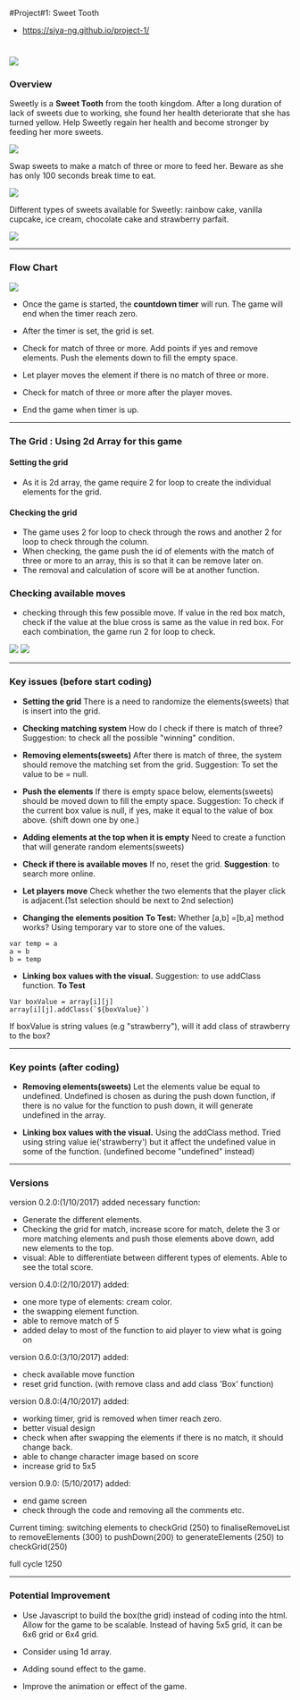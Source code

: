#Project#1:  Sweet Tooth
<!---
Read Me Contents
-->
* https://siya-ng.github.io/project-1/

# ![](/assets/css/img/whiteteeth.png)



### Overview

Sweetly is a **Sweet Tooth** from the tooth kingdom. After a long duration of lack of sweets due to working, she found her health deteriorate that she has turned yellow. Help Sweetly regain her health and become stronger by feeding her more sweets.

![](/assets/img/sweettoothcharacter.png)

Swap sweets to make a match of three or more to feed her. Beware as she has only 100 seconds break time to eat.

![](/assets/img/gameplay.png)


Different types of sweets available for Sweetly: rainbow cake, vanilla cupcake, ice cream, chocolate cake and strawberry parfait.

![](/assets/img/sweetstypetwo.png)

---

### Flow Chart

![](/assets/img/flowchart.jpg)

* Once the game is started, the **countdown timer** will run. The game will end when the timer reach zero.
* After the timer is set, the grid is set.  

* Check for match of three or more. Add points if yes and remove elements. Push the elements down to fill the empty space.
* Let player moves the element if there is no match of three or more.
* Check for match of three or more after the player moves.
* End the game when timer is up.
---

### The Grid : Using 2d Array for this game

#### Setting the grid
* As it is 2d array, the game require 2 for loop to create the individual elements for the grid.

#### Checking the grid
* The game uses 2 for loop to check through the rows and another 2 for loop to check through the column.
* When checking, the game push the id of elements with the match of three or more to an array, this is so that it can be remove later on.
* The removal and calculation of score will be at another function.

### Checking available moves
* checking through this few possible move.
If value in the red box match, check if the value at the blue cross is same as the value in red box. For each combination, the game run 2 for loop to check.

![](/assets/css/img/combi1.png)
![](/assets/css/img/combi2.png)

---


### Key issues (before start coding)

* **Setting the grid** There is a need to randomize the elements(sweets) that is insert into the grid.

* **Checking matching system** How do I check if there is match of three?
Suggestion: to check all the possible "winning" condition.

* **Removing elements(sweets)** After there is match of three, the system should remove the matching set from the grid.
Suggestion: To set the value to be = null.

* **Push the elements**
If there is empty space below, elements(sweets) should be moved down to fill the empty space.
Suggestion: To check if the current box value is null, if yes, make it equal to the value of box above. (shift down one by one.)

* **Adding elements at the top when it is empty**
Need to create a function that will generate random elements(sweets)

* **Check if there is available moves** If no, reset the grid.
**Suggestion**: to search more online.

* **Let players move** Check whether the two elements that the player click is adjacent.(1st selection should be next to 2nd selection)

* **Changing the elements position**
**To Test:**
Whether [a,b] =[b,a] method works?
Using temporary var to store one of the values.
```
var temp = a
a = b
b = temp
```

* **Linking box values with the visual.**
Suggestion: to use addClass function.
**To Test**
```
Var boxValue = array[i][j]
array[i][j].addClass(`${boxValue}`)
```
If boxValue is string values (e.g "strawberry"), will it add class of strawberry to the box?

---
### Key points (after coding)

* **Removing elements(sweets)** Let the elements value be equal to undefined. Undefined is chosen as during the push down function, if there is no value for the function to push down, it will generate undefined in the array.

* **Linking box values with the visual.**
Using the addClass method. Tried using string value ie('strawberry') but it affect the undefined value in some of the function. (undefined become "undefined" instead)

---
### Versions

version 0.2.0:(1/10/2017) added necessary function:
* Generate the different elements.
* Checking the grid for match, increase score for match, delete the 3 or more matching elements and push those elements above down, add new elements to the top.
* visual: Able to differentiate between different types of elements. Able to see the total score.

version 0.4.0:(2/10/2017) added:
* one more type of elements: cream color.
* the swapping element function.
* able to remove match of 5
* added delay to most of the function to aid player to view what is going on

version 0.6.0:(3/10/2017) added:
* check available move function
* reset grid function. (with remove class and add class 'Box' function)

version 0.8.0:(4/10/2017) added:
* working timer, grid is removed when timer reach zero.
* better visual design
* check when after swapping the elements if there is no match, it should change back.
* able to change character image based on score
* increase grid to 5x5

version 0.9.0: (5/10/2017) added:
* end game screen
* check through the code and removing all the comments etc.

Current timing:
switching elements to checkGrid (250) to finaliseRemoveList to removeElements (300) to pushDown(200) to generateElements (250) to checkGrid(250)

full cycle 1250


---

### Potential Improvement

* Use Javascript to build the box(the grid) instead of coding into the html. Allow for the game to be scalable. Instead of having 5x5 grid, it can be 6x6 grid or 6x4 grid.

* Consider using 1d array.

* Adding sound effect to the game.


* Improve the animation or effect of the game.
